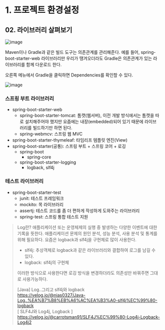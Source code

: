 # 1. 프로젝트 환경설정
## 02. 라이브러리 살펴보기
![image](https://github.com/GYUNGAEEEE/Spring/assets/158580466/8485dad4-1aa2-4e14-a4dc-9fce79147e4d)

Maven이나 Gradle과 같은 빌드 도구는 의존관계를 관리해준다.
예를 들어, spring-boot-starter-web 라이브러리만 우리가 땡겨오더라도 Gradle은 의존관계가 있는 라이브러리를 함께 다운로드 한다.

오른쪽 메뉴에서 Gradle을 클릭하면 Dependencies를 확인할 수 있다.

![image](https://github.com/GYUNGAEEEE/Spring/assets/158580466/e20841ff-b394-4c82-a70f-bd2e2052bddb)

### 스프링 부트 라이브러리
- spring-boot-starter-web
  - spring-boot-starter-tomcat: 톰캣(웹서버), 이전 개발 방식에서는 톰캣을 따로 설치해주어야 했지만 요즘에는 내장(embedded)되어 있기 때문에 라이브러리를 빌드하기만 하면 된다.
  - spring-webmcv: 스프링 웹 MVC
- spring-boot-starter-thymeleaf: 타임리프 템플릿 엔진(View)
- spring-boot-starter(공통): 스프링 부트 + 스프링 코어 + 로깅
  - spring-boot
    - spring-core
  - spring-boot-starter-logging
    - logback, slf4j

### 테스트 라이브러리
- spring-boot-starter-test
  - junit: 테스트 프레임워크
  - mockito: 목 라이브러리
  - assertj: 테스트 코드를 좀 더 편하게 작성하게 도와주는 라이브러리
  - spring-test: 스프링 통합 테스트 지원

> Log란? 애플리케이션 또는 운영체제의 실행 중 발생하는 다양한 이벤트에 대한 기록을 뜻한다.
> 애플리케이션 문제의 원인 분석, 성능 분석, 사용 분석 및 통계를 위해 필요하다.
> 요즘은 logback과 slf4j을 구현체로 많이 사용한다.
>
> - slf4j: 추상객체로 logback과 같은 라이브러리와 결합하여 로그를 남길 수 있다.
> - logback: slf4j의 구현체
>
> 이러한 방식으로 사용한다면 로깅 방식을 변경하더라도 의존성만 바꿔주면 그대로 사용가능하다.
>
> [Java] Log..그리고 slf4j와 logback   
> https://velog.io/@nias0327/Java-Log..%EA%B7%B8%EB%A6%AC%EA%B3%A0-slf4j%EC%99%80-logback   
> [ SLF4J와 Log4j, Logback ]   
> https://velog.io/@carrotsman91/SLF4J%EC%99%80-Log4j-Logback-Log4j2
